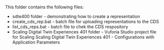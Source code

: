 This folder contains the following files: 
* sdte400 folder - demonstrating how to create a representation
* create_cds_rep.bat - batch file for uploading representations to the CDS
* list_cds_reps.bat - batch file to chek the CDS respository
* Scaling Digital Twin Experiences 401 folder - Vuforia Studio project file for Scaling Scaling Digital Twin Experiences 401 - Configurations with Application Parameters
